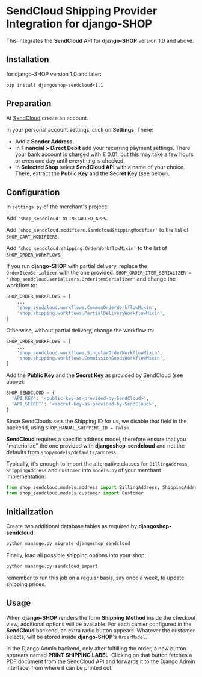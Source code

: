 # SendCloud Shipping Provider Integration for django-SHOP

This integrates the **SendCloud** API for **django-SHOP** version 1.0 and above.


## Installation

for django-SHOP version 1.0 and later:

```
pip install djangoshop-sendcloud<1.1
```


## Preparation

At [SendCloud](https://panel.sendcloud.sc/) create an account.

In your personal account settings, click on **Settings**. There:

* Add a **Sender Address**.
* In **Financial > Direct Debit** add your recurring payment settings. There your bank account is
  charged with € 0.01, but this may take a few hours or even one day until everything is checked.
* In **Selected Shop** select **SendCloud API** with a name of your choice. There, extract the
  **Public Key** and the **Secret Key** (see below).


## Configuration

In `settings.py` of the merchant's project:

Add `'shop_sendcloud'` to `INSTALLED_APPS`.

Add `'shop_sendcloud.modifiers.SendcloudShippingModifier'` to the list of `SHOP_CART_MODIFIERS`.

Add `'shop_sendcloud.shipping.OrderWorkflowMixin'` to the list of `SHOP_ORDER_WORKFLOWS`.

If you run **django-SHOP** with partial delivery, replace the `OrderItemSerializer` with the one provided:
`SHOP_ORDER_ITEM_SERIALIZER = 'shop_sendcloud.serializers.OrderItemSerializer'`
and change the workflow to:

```python
SHOP_ORDER_WORKFLOWS = [
    ...
    'shop_sendcloud.workflows.CommonOrderWorkflowMixin',
    'shop.shipping.workflows.PartialDeliveryWorkflowMixin',
]
```

Otherwise, without partial delivery, change the workflow to:

```python
SHOP_ORDER_WORKFLOWS = [
    ...
    'shop_sendcloud.workflows.SingularOrderWorkflowMixin',
    'shop.shipping.workflows.CommissionGoodsWorkflowMixin',
]
```

Add the **Public Key** and the **Secret Key** as provided by SendCloud (see above):

```python
SHOP_SENDCLOUD = {
  'API_KEY': '<public-key-as-provided-by-SendCloud>',
  'API_SECRET': '<secret-key-as-provided-by-SendCloud>',
}
```

Since SendClouds sets the Shipping ID for us, we disable that field in the
backend, using `SHOP_MANUAL_SHIPPING_ID = False`.

**SendCloud** requires a specific address model, therefore ensure that you "materialize" the one
provided with **djangoshop-sendcloud** and not the defaults from `shop/models/defaults/address`.

Typically, it's enough to import the alternative classes for `BillingAddress`, `ShippingAddress`
and `Customer` into `models.py` of your merchant implementation:

```python
from shop_sendcloud.models.address import BillingAddress, ShippingAddress
from shop_sendcloud.models.customer import Customer
```


## Initialization

Create two additional database tables as required by **djangoshop-sendcloud**:

```bash
python manange.py migrate djangoshop_sendcloud
```

Finally, load all possible shipping options into your shop:

```bash
python manange.py sendcloud_import
```
remember to run this job on a regular basis, say once a week, to update shipping prices.


## Usage

When **django-SHOP** renders the form **Shipping Method** inside the checkout view, additional
options will be available. For each carrier configured in the **SendCloud** backend, an extra radio
button appears. Whatever the customer selects, will be stored inside **django-SHOP**'s `OrderModel`.

In the Django Admin backend, only after fulfilling the order, a new button apprears named
**PRINT SHIPPING LABEL**. Clicking on that button fetches a PDF document from the SendCloud API and
forwards it to the Django Admin interface, from where it can be printed out.
